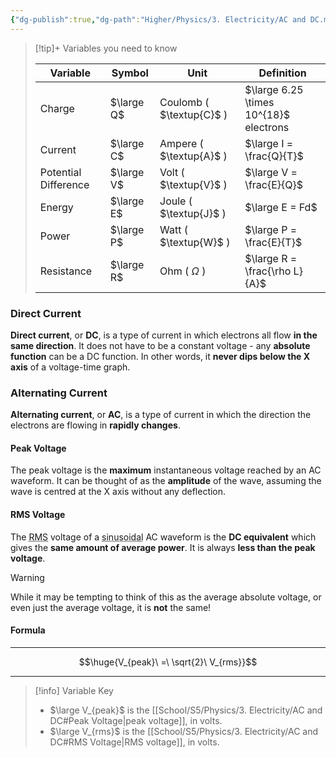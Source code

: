 ```yaml
---
{"dg-publish":true,"dg-path":"Higher/Physics/3. Electricity/AC and DC.md","dg-permalink":"physics/ac-dc","permalink":"/physics/ac-dc/"}
---
```



> [!tip]+ Variables you need to know
> 	
> 
> | Variable             | Symbol     | Unit                     | Definition                             |
> | -------------------- | ---------- | ------------------------ | -------------------------------------- |
> | Charge               | $\large Q$ | Coulomb ( $\textup{C}$ ) | $\large 6.25 \times 10^{18}$ electrons |
> | Current              | $\large C$ | Ampere ( $\textup{A}$ )  | $\large I = \frac{Q}{T}$               |
> | Potential Difference | $\large V$ | Volt ( $\textup{V}$ )    | $\large V = \frac{E}{Q}$               |
> | Energy               | $\large E$ | Joule ( $\textup{J}$ )   | $\large E = Fd$                        |
> | Power                | $\large P$ | Watt ( $\textup{W}$ )    | $\large P = \frac{E}{T}$               |
> | Resistance           | $\large R$ | Ohm ( $\Omega$ )         | $\large R = \frac{\rho L}{A}$          |

### Direct Current
**Direct current**, or **DC**, is a type of current in which electrons all flow **in the same direction**. It does not have to be a constant voltage - any **absolute function** can be a DC function. In other words, it **never dips below the X axis** of a voltage-time graph.

### Alternating Current
**Alternating current**, or **AC**, is a type of current in which the direction the electrons are flowing in **rapidly changes**.

#### Peak Voltage
The peak voltage is the **maximum** instantaneous voltage reached by an AC waveform. It can be thought of as the **amplitude** of the wave, assuming the wave is centred at the X axis without any deflection.

#### RMS Voltage
The <abbr title="Root Mean Squared">RMS</abbr> voltage of a <abbr title="shaped like a sine or cosine wave">sinusoidal</abbr> AC waveform is the **DC equivalent** which gives the **same amount of average power**. It is always **less than the peak voltage**.

> [!warning]
> While it may be tempting to think of this as the average absolute voltage, or even just the average voltage, it is **not** the same!

#### Formula

---

$$\huge{V_{peak}\ =\ \sqrt{2}\ V_{rms}}$$

---

> [!info] Variable Key
> 
> - $\large V_{peak}$ is the [[School/S5/Physics/3. Electricity/AC and DC#Peak Voltage\|peak voltage]], in volts.
> - $\large V_{rms}$ is the [[School/S5/Physics/3. Electricity/AC and DC#RMS Voltage\|RMS voltage]], in volts.
